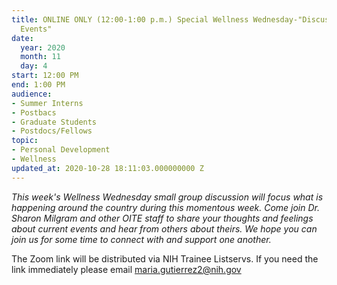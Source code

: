 ```yaml
---
title: ONLINE ONLY (12:00-1:00 p.m.) Special Wellness Wednesday-"Discussion of Current
  Events"
date:
  year: 2020
  month: 11
  day: 4
start: 12:00 PM
end: 1:00 PM
audience:
- Summer Interns
- Postbacs
- Graduate Students
- Postdocs/Fellows
topic:
- Personal Development
- Wellness
updated_at: 2020-10-28 18:11:03.000000000 Z
---
```

*This week's Wellness Wednesday small group discussion will focus what
is happening around the country during this momentous week. Come join
Dr. Sharon Milgram and other OITE staff to share your thoughts and
feelings about current events and hear from others about theirs. We hope
you can join us for some time to connect with and support one another.*

The Zoom link will be distributed via NIH Trainee Listservs. If you need
the link immediately please email maria.gutierrez2@nih.gov
